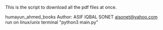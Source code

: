 This is the script to download all the pdf files at once. 

humayun_ahmed_books
Author: ASIF IQBAL SONET
aisonet@yahoo.com
run on linux/unix terminal 
"python3 main.py"
